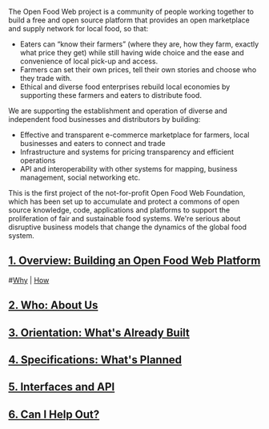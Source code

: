 The Open Food Web project is a community of people working together to build a free and open source platform that provides an open marketplace and supply network for local food, so that:
*  Eaters can “know their farmers” (where they are, how they farm, exactly what price they get) while still having wide choice and the ease and convenience of local pick-up and access.  
*  Farmers can set their own prices, tell their own stories and choose who they trade with.
*  Ethical and diverse food enterprises rebuild local economies by supporting these farmers and eaters to distribute food.
  
We are supporting the establishment and operation of diverse and independent food businesses and distributors by building:
*  Effective and transparent e-commerce marketplace for farmers, local businesses and eaters to connect and trade
*  Infrastructure and systems for pricing transparency and efficient operations
*  API and interoperability with other systems for mapping, business management, social networking etc.

This is the first project of the not-for-profit Open Food Web Foundation, which has been set up to accumulate and protect a commons of open source knowledge, code, applications and platforms to support the proliferation of fair and sustainable food systems. We're serious about disruptive business models that change the dynamics of the global food system.    

## [1. Overview: Building an Open Food Web Platform](https://github.com/eaterprises/openfoodweb/wiki/Overview)
#[Why](#Why)  |  [How](#How)

## [2. Who: About Us](https://github.com/eaterprises/openfoodweb/wiki/Who)

## [3. Orientation: What's Already Built](https://github.com/eaterprises/openfoodweb/wiki/Orientation)

## [4. Specifications: What's Planned](https://github.com/eaterprises/openfoodweb/wiki/Specifications)

## [5. Interfaces and API](https://github.com/eaterprises/openfoodweb/wiki/Interfaces)

## [6. Can I Help Out?](https://github.com/eaterprises/openfoodweb/wiki/Help_Out)

